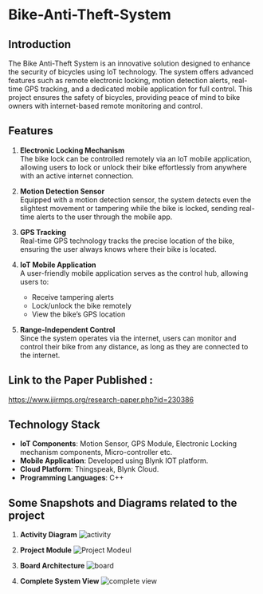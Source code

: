 # Bike-Anti-Theft-System

## Introduction 
The Bike Anti-Theft System is an innovative solution designed to enhance the security of bicycles using IoT technology. The system offers advanced features such as remote electronic locking, motion detection alerts, real-time GPS tracking, and a dedicated mobile application for full control. This project ensures the safety of bicycles, providing peace of mind to bike owners with internet-based remote monitoring and control.

## Features
1. **Electronic Locking Mechanism**  
   The bike lock can be controlled remotely via an IoT mobile application, allowing users to lock or unlock their bike effortlessly from anywhere with an active internet connection.

2. **Motion Detection Sensor**  
   Equipped with a motion detection sensor, the system detects even the slightest movement or tampering while the bike is locked, sending real-time alerts to the user through the mobile
   app.

4. **GPS Tracking**  
   Real-time GPS technology tracks the precise location of the bike, ensuring the user always knows where their bike is located.

5. **IoT Mobile Application**  
   A user-friendly mobile application serves as the control hub, allowing users to:
   - Receive tampering alerts
   - Lock/unlock the bike remotely
   - View the bike’s GPS location

6. **Range-Independent Control**  
   Since the system operates via the internet, users can monitor and control their bike from any distance, as long as they are connected to the internet.

## Link to the Paper Published :
https://www.ijirmps.org/research-paper.php?id=230386

## Technology Stack
- **IoT Components**: Motion Sensor, GPS Module, Electronic Locking mechanism components, Micro-controller etc.
- **Mobile Application**: Developed using Blynk IOT platform.
- **Cloud Platform**: Thingspeak, Blynk Cloud.
- **Programming Languages**: C++

## Some Snapshots and Diagrams related to the project
1. **Activity Diagram**
   ![activity](https://github.com/user-attachments/assets/3ff85158-2a23-443f-ad70-b1fa24c3c025)

2. **Project Module**
   ![Project Modeul](https://github.com/user-attachments/assets/3cd053e6-31f2-4a0e-99e6-1a833291e684)

3. **Board Architecture**
   ![board](https://github.com/user-attachments/assets/54f83d9c-5551-4aae-94b4-ae06a7aacc16)

4. **Complete System View**
   ![complete view](https://github.com/user-attachments/assets/a681571d-4899-4818-92ea-2ebe38f70d9a)








   
